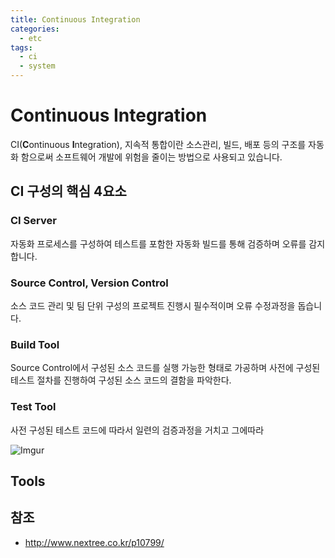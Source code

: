 ```yaml
---
title: Continuous Integration
categories: 
  - etc
tags: 
  - ci
  - system
---
```

# Continuous Integration
CI(**C**ontinuous **I**ntegration), 지속적 통합이란 소스관리, 빌드, 배포 등의 구조를 자동화 함으로써 소프트웨어 개발에 위험을 줄이는 방법으로 사용되고 있습니다.

## CI 구성의 핵심 4요소
### CI Server
자동화 프로세스를 구성하여 테스트를 포함한 자동화 빌드를 통해 검증하며 오류를 감지합니다.

### Source Control, Version Control
소스 코드 관리 및 팀 단위 구성의 프로젝트 진행시 필수적이며 오류 수정과정을 돕습니다.

### Build Tool
Source Control에서 구성된 소스 코드를 실행 가능한 형태로 가공하며 사전에 구성된 테스트 절차를 진행하여 구성된 소스 코드의 결함을 파악한다.

### Test Tool
사전 구성된 테스트 코드에 따라서 일련의 검증과정을 거치고 그에따라 

![Imgur](https://i.imgur.com/O4fkG4i.png)

## Tools

## 참조
- http://www.nextree.co.kr/p10799/


<!--stackedit_data:
eyJoaXN0b3J5IjpbLTg1NzAyMDkyMywxMjg4ODMyMTM2LDM2Mj
I4MDc4NiwtMjEyMTA2MzAzNl19
-->
